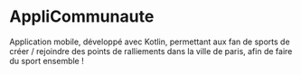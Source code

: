 # AppliCommunaute
Application mobile, développé avec Kotlin, permettant aux fan de sports de créer / rejoindre des points de ralliements dans la ville de paris, afin de faire du sport ensemble !
